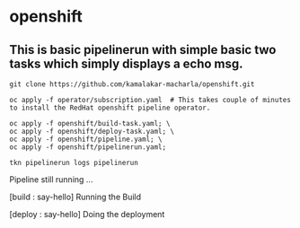 # openshift
## This is basic pipelinerun with simple basic two tasks which simply displays a echo msg.
```
git clone https://github.com/kamalakar-macharla/openshift.git

oc apply -f operator/subscription.yaml	# This takes couple of minutes to install the RedHat openshift pipeline operator.

oc apply -f openshift/build-task.yaml; \
oc apply -f openshift/deploy-task.yaml; \
oc apply -f openshift/pipeline.yaml; \
oc apply -f openshift/pipelinerun.yaml;

tkn pipelinerun logs pipelinerun
```
Pipeline still running ...

[build : say-hello] Running the Build

[deploy : say-hello] Doing the deployment
